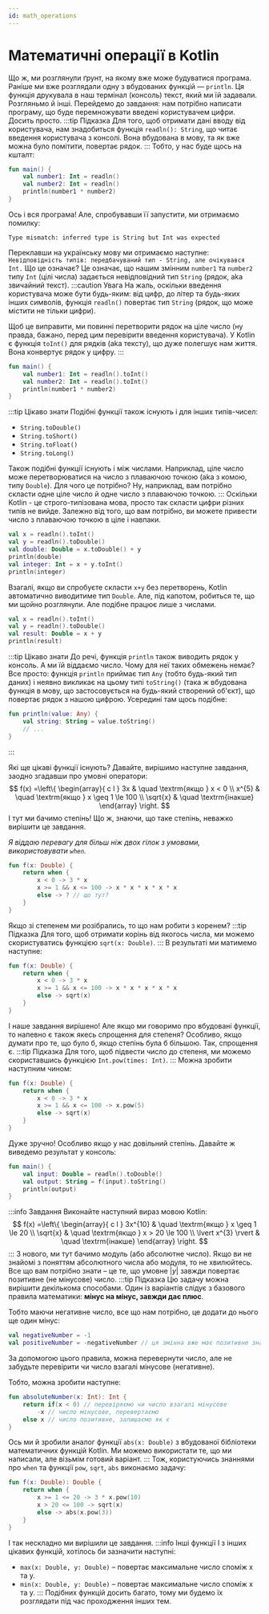 ```yaml
---
id: math_operations
---
```

# Математичні операції в Kotlin
Що ж, ми розглянули ґрунт, на якому вже може будуватися програма.
Раніше ми вже розглядали одну з вбудованих функцій — `println`. Ця функція друкувала в наш термінал (консоль) текст, який ми їй задавали. 
Розгляньмо й інші.
Перейдемо до завдання: нам потрібно написати програму, що буде перемножувати введені користувачем цифри. Досить просто.
:::tip Підказка
Для того, щоб отримати дані вводу від користувача, нам 
знадобиться функція `readln(): String`, що читає введення користувача з консолі.
Вона вбудована в мову, та як вже можна було помітити, повертає рядок.
:::
Тобто, у нас буде щось на кшталт:
```kotlin
fun main() {
	val number1: Int = readln()
	val number2: Int = readln()
	println(number1 * number2)
}
```
Ось і вся програма! Але, спробувавши її запустити, ми отримаємо помилку:
```
Type mismatch: inferred type is String but Int was expected
```
Переклавши на українську мову ми отримаємо наступне:
`Невідповідність типів: передбачуваний тип - String, але очікувався Int.`
Що це означає? Це означає, що нашим змінним `number1` та `number2` типу `Int` (цілі числа) 
задається невідповідний тип `String` (рядок, aka звичайний текст).
:::caution Увага
На жаль, оскільки введення користувача може бути будь-яким: від цифр, до літер та будь-яких інших символів, 
функція `readln()` повертає тип `String` (рядок, що може містити не тільки цифри). 

Щоб це виправити, ми повинні перетворити рядок на ціле число (ну правда, бажано, перед цим перевірити введення користувача).
У Kotlin є функція `toInt()` для рядків (aka тексту), що дуже полегшує нам життя. Вона конвертує рядок у цифру.
:::
```kotlin
fun main() {
	val number1: Int = readln().toInt()
	val number2: Int = readln().toInt()
	println(number1 * number2)
}
```
:::tip Цікаво знати
Подібні функції також існують і для інших типів-чисел:
- `String.toDouble()`
- `String.toShort()`
- `String.toFloat()`
- `String.toLong()`

Також подібні функції існують і між числами. Наприклад, ціле число може перетворюватися на число з плаваючою точкою (aka з комою, типу `Double`).
Для чого це потрібно? Ну, наприклад, вам потрібно скласти одне ціле число й одне число з плаваючою точкою. 
:::
Оскільки Kotlin - це строго-типізована мова, просто так скласти цифри різних типів не вийде. Залежно від того, що вам потрібно, ви можете привести число з плаваючою точкою в ціле і навпаки.
```kotlin
val x = readln().toInt()
val y = readln().toDouble()
val double: Double = x.toDouble() + y
println(double)
val integer: Int = x + y.toInt()
println(integer)
```
Взагалі, якщо ви спробуєте скласти `x+y` без перетворень, Kotlin автоматично виводитиме тип `Double`. Але, під капотом, робиться те, що ми щойно розглянули. Але подібне працює лише з числами.
```kotlin
val x = readln().toInt()
val y = readln().toDouble()
val result: Double = x + y
println(result)
```
:::tip Цікаво знати
До речі, функція `println` також виводить рядок у консоль. А ми їй віддаємо число. Чому для неї таких обмежень немає?
Все просто: функція `println` приймає тип `Any` (тобто будь-який тип даних) і неявно викликає на цьому типі `toString()` 
(така ж вбудована функція в мову, що застосовується на будь-який створений об'єкт),
що повертає рядок з нашою цифрою.
Усередині там щось подібне:
```kotlin
fun println(value: Any) {
	val string: String = value.toString()
	// ...
}
```
:::

Які ще цікаві функції існують?
Давайте, вирішимо наступне завдання, заодно згадавши про умовні оператори:
$$
f(x) =\left\{ 
  \begin{array}{ c l }
3x & \quad \textrm{якщо } x < 0
\\
    x^{5} & \quad \textrm{якщо } x \geq 1   
\le 100
\\
    \sqrt{x}                 & \quad \textrm{інакше}
  \end{array}
\right.
$$
І тут ми бачимо степінь! Що ж, знаючи, що таке степінь, неважко вирішити це завдання.

*Я віддаю перевагу для більш ніж двох гілок з умовами, використовувати `when`.*
```kotlin
fun f(x: Double) {
	return when {
		x < 0 -> 3 * x
		x >= 1 && x <= 100 -> x * x * x * x * x
		else -> ? // що тут?
	}
}
``` 
Якщо зі степенем ми розібрались, то що нам робити з коренем? 
:::tip Підказка
Для того, щоб отримати корінь від якогось числа, ми можемо скористуватись функцією `sqrt(x: Double)`.
:::
В результаті ми матимемо наступне:
```kotlin
fun f(x: Double) {
	return when {
		x < 0 -> 3 * x
		x >= 1 && x <= 100 -> x * x * x * x * x
		else -> sqrt(x)
	}
}
``` 
І наше завдання вирішено! Але якщо ми говоримо про вбудовані функції, то напевно є також якесь спрощення для степеня?
Особливо, якщо думати про те, що було б, якщо степінь була б більшою.
Так, спрощення є.
:::tip Підказка
Для того, щоб підвести число до степеня, ми можемо скориставшись функцією `Int.pow(times: Int)`.
:::
Можна зробити наступним чином:
```kotlin
fun f(x: Double) {
	return when {
		x < 0 -> 3 * x
		x >= 1 && x <= 100 -> x.pow(5)
		else -> sqrt(x)
	}
}
```
Дуже зручно! Особливо якщо у нас довільний степінь.
Давайте ж виведемо результат у консоль:
```kotlin
fun main() {
	val input: Double = readln().toDouble()
	val output: String = f(input).toString()
	println(output)
}
```
:::info Завдання
Виконайте наступний вираз мовою Kotlin:
$$
f(x) =\left\{
\begin{array}{ c l }
3x^{10} & \quad \textrm{якщо } x \geq 1   
\le 20
\\
\sqrt{x} & \quad \textrm{якщо } x > 20 \le 100
\\
\lvert x^{3} \rvert               & \quad \textrm{інакше}
\end{array}
\right.
$$
:::
З нового, ми тут бачимо модуль (або абсолютне число). Якщо ви не знайомі з 
поняттям абсолютного числа або модуля, то не хвилюйтесь. Все що вам потрібно знати –
це те, що умовне $\lvert y \rvert$ завжди повертає позитивне (не мінусове) число.
:::tip Підказка
Цю задачу можна вирішити декількома способами. Один із варіантів слідує з базового правила
математики: **мінус на мінус, завжди дає плюс**.

Тобто маючи негативне число, все що нам потрібно, це додати до нього ще один мінус:
```kotlin
val negativeNumber = -1
val positiveNumber = -negativeNumber // ця змінна вже має позитивне значення.
```
За допомогою цього правила, можна перевернути число, але не забудьте перевірити 
чи число взагалі мінусове (негативне).

Тобто, можна зробити наступне:
```kotlin
fun absoluteNumber(x: Int): Int {
    return if(x < 0) // перевіряємо чи число взагалі мінусове
        -x // число мінусове, перевертаємо
    else x // число позитивне, залишаємо як є
}
```
Ось ми й зробили аналог функції `abs(x: Double)` з вбудованої бібліотеки математичних функцій
Kotlin. Ми можемо використати те, що ми написали, але візьмім готовий варіант.
:::
Тож, користуючись знаннями про `when` та функції `pow`, `sqrt`, `abs` виконаємо задачу:
```kotlin
fun f(x: Double): Double {
    return when {
        x >= 1 <= 20 -> 3 * x.pow(10)
        x > 20 <= 100 -> sqrt(x)
        else -> abs(x.pow(3))
    }
}
```
І так нескладно ми вирішили це завдання.
:::info Інші функції
І з інших цікавих функцій, хотілось би зазначити наступні:
- `max(x: Double, y: Double)` – повертає максимальне число споміж x та y.
- `min(x: Double, y: Double)` – повертає максимальне число споміж x та y.
:::
Подібних функцій досить багато, тому ми будемо їх розглядати під час проходження інших тем.
